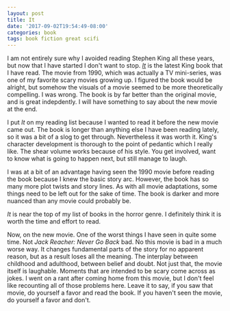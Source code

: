 ```yaml
---
layout: post
title: It
date: '2017-09-02T19:54:49-08:00'
categories: book
tags: book fiction great scifi
---
```


I am not entirely sure why I avoided reading Stephen King all these years,
but now that I have started I don't want to stop. [*It*][it-amazon] is
the latest King book that I have read. The movie from 1990, which was
actually a TV mini-series, was one of my favorite scary movies growing up.
I figured the book would be alright, but somehow the visuals of a movie
seemed to be more theoretically compelling. I was wrong. The book is by
far better than the original movie, and is great indepdently. I will have
something to say about the new movie at the end.

I put *It* on my reading list because I wanted to read it before the new
movie came out. The book is longer than anything else I have been reading
lately, so it was a bit of a slog to get through. Nevertheless it was
worth it. King's character development is thorough to the point of pedantic
which I really like. The shear volume works because of his style. You get
involved, want to know what is going to happen next, but still manage to
laugh.

I was at a bit of an advantage having seen the 1990 movie before reading
the book because I knew the basic story arc. However, the book has so
many more plot twists and story lines. As with all movie adaptations,
some things need to be left out for the sake of time. The book is darker
and more nuanced than any movie could probably be.

*It* is near the top of my list of books in the horror genre. I definitely
think it is worth the time and effort to read.

Now, on the new movie. One of the worst things I have seen in quite some
time. Not *Jack Reacher: Never Go Back* bad. No this movie is bad in a much
worse way. It changes fundamental parts of the story for no apparent reason,
but as a result loses all the meaning. The interplay between childhood
and adulthood, between belief and doubt. Not just that, the movie itself
is laughable. Moments that are intended to be scary come across as jokes.
I went on a rant after coming home from this movie, but I don't feel like
recounting all of those problems here. Leave it to say, if you saw that movie,
do yourself a favor and read the book. If you haven't seen the movie,
do yourself a favor and don't.


[it-amazon]:    http://a.co/iL0tJgD

